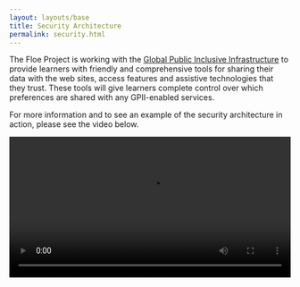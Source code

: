 ```yaml
---
layout: layouts/base
title: Security Architecture
permalink: security.html
---
```

The Floe Project is working with the [Global Public Inclusive Infrastructure](http://gpii.net) to provide learners with
friendly and comprehensive tools for sharing their data with the web sites, access features and assistive technologies
that they trust. These tools will give learners complete control over which preferences are shared with any GPII-enabled
services.

For more information and to see an example of the security architecture in action, please see the video below.

<video controls width="100%" tabindex="0">
    <source src="https://idrc.cachefly.net/floeproject.org/videos/Floe-GPII-security.mp4" type="video/mp4"></source>
    <source src="https://idrc.cachefly.net/floeproject.org/videos/Floe-GPII-security.webm" type="video/webm"></source>
</video>
